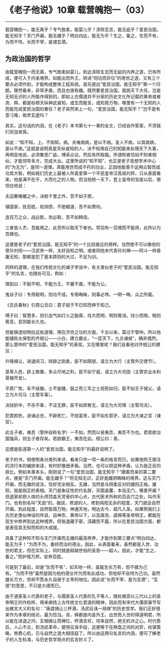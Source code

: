 # 《老子他说》10章 载营魄抱一（03）

------

载营魄抱一，能无离乎？专气致柔，能婴儿乎？涤除玄览，能无疵乎？爱民治国，能无知乎？天门开阖，能无雌乎？明白四达，能无为乎？生之，畜之，生而不有，为而不恃，长而不宰，是谓玄德。

## 为政治国的哲学

由载营魄抱一而无离，专气致柔如婴儿，到达涤除玄览而无疵的内养之道，已有所成，便可入于内圣境界。如能出而外王，转进“同功而异位”的用世之道，又有三个要点必须作到，才能构成整体工程系统。首先提出“爱民治国，能无知乎”第一个问题。骤然看来，非常矛盾，而且也很有趣。既然要爱民治国，肩挑天下大任，岂是无知无识的人所能作得到的。即如上古儒道并不分家的历史文化所记载的黄帝或者尧、舜，都是标榜天纵神武睿知，或生而能言，或知周万物，哪里有一个无知的人而能完成爱民治国的重任？老子突然来上一句，“爱民治国，能无知乎？”岂不是有意刁难，故弄玄虚吗？

其实，这句话的内涵，在《老子》本书第七十一章的全文，已经自作答案，不须我们另加发挥。

如说：“知不知，上。不知知，病。夫唯病病，是以不病。圣人不病，以其病病，是以不病。”这就是说明真是天纵睿知的人，决不轻用自己的知能来处理天下大事，再明显地说，必须集思广益，博采众议，然后有所取裁。所谓知者恰如不知者相似，才能领导多方，完成大业。这里所说的“知不知”，也正是老子思想学术中心的“为无为”，是同一道理。真能用世而成不朽的功业，正因他能善于运用众智而成功其大智。例如我们历史上最被人所喜爱第一个平民皇帝汉高祖刘邦，只从表面看来，他是满不在乎，大而化之的人物。但当他统一天下，登上皇帝的宝座以后，很坦白地说：

夫运筹帷幄之中，决胜千里之外，吾不如子房。

镇国家，抚百姓，给饷馈，不绝粮道，吾不如萧何。

连百万之众，战必胜，攻必取，吾不如韩信。

三者皆人杰，吾能用之，此吾所以取天下者也。项羽有一范增而不能用，此所以为吾擒也。

这便是老子的“爱民治国，能无知乎”的一个比较接近的榜样。当然绝不可以像他的曾孙刘彻——汉武帝一样，太好自知之明。或者同他末代青孙刘禅——阿斗一样昏庸无知，那都是犯了基本原则的大过，不足为训。

同样的道理，在我们传统文化的诸子学说中，有关类似老子的“爱民治国，能无知乎”的名言，也随处可见，例如：

慎到曰：不聪不明，不能为王。不瞽不聋，不能为公。

鬼谷子曰：专用聪明，则功不成。专用晦昧，则事必悻。一明一晦，众之所载。

《吕氏春秋》引周公旦曰：君子屈于不已知而伸于知己。

傅子曰：智慧多，则引血气如灯火之脂膏，炷大而明，明则膏消。炷小而暗，暗则膏息。息则能长久也。

但能够透彻明白这些道理，用在济世之功的方面，千古以来，莫过于管仲。所以他能辅佐太保型的齐桓公——小白，建立霸业，“一匡天下，九合诸侯”，确非偶然。那么管仲的“爱民治国，能无知乎”的表现，又在哪里呢？我们且看他对齐桓公的建议：

升降揖让，进退闲习，辩辞之刚柔，臣不如隰朋，请立为大行（主管外交使节）。

垦草入邑，辟上聚粟，多众尽地之利，臣不如宁戚，请立为大司田（主管农业水利垦殖开发）。

平原广牧，车不结辙，士不旋踵，鼓之而三军之士视死如归，臣不如王子城父，请立为大司马（主管军事）。

决狱折中，不杀不辜，不证无罪，臣不如宾臀无，请立为大司理（主管司法）。

犯君颜色，进谏必忠，不辟死亡，不挠富贵，臣不如东郭牙，请立为大谏之官（谏官）。

此五子者，夷吾（管仲自称名字）一不如。然而以易夷吾，夷吾不为也。君若欲治国强兵，则五子者存矣。若欲霸王，夷吾在此。桓公曰：善。

这便是臣道第一人的“爱民治国，能无知乎”的最好说明了。

老子的书，倘使照条分类列来读，看来只是一项一条的格言而已。如果按照王弼注的流行本的编排来读，有时好像很矛盾。当然，也可以把这种矛盾，认为是正反的排比。例如本章本头，刚刚说了一句“爱民治国，能无知乎？”跟着而来的第二要点，便是“天门开阖，能无雌乎？”但无知无识，正好是雌阴晦昧的境界。这与天门开阖，而无雌的说法，恰好完全相反。无雌，当然是与阴柔反对的雄阳正格。雄阳，就是刚正的表相。天门是象征性的代名辞，天圆盖覆，本自无门，哪里开阖？但道家却把人体的头颅顶盖天灵骨的中心点，古代医术所称的百会穴之处，叫作天门。也有别名叫“天囱”的。据说，修道的人，修到纯阳无杂的程度，天门就会自然开阖。到此程度，自然智周万物，神通天地，明达古今，超凡入圣。如果照我们上古历史类似神话的传说，自神农、黄帝以下，以及唐尧、虞舜等圣帝明王，都能在现生中修养到达这种境界。但皆退藏于密，深藏而不露，所以在爱民治国方面，都是表现其无知而知的大成就。

具备了这种知不知与天门开阖而无雌的最高修养，才能作到第三要点“明白四达，能无为乎！”为而不为，垂拱而治的德业。因此，从表面看来，虽然都是入世、治世的君主，但在实际上，同时就是超越世俗的圣哲——超人。因此，才能“生之，畜之。”而护情万邦，安养百姓。

可是到了最后，却是“生而不有”，如天地一样，虽能生长万有，但不据为己有。“为而不恃”虽然是因为他的德业作为而有此成功，但他却不自恃为己功。虽然雄长万方，但却不愿永久自居于主宰的地位。因此说“长而不宰，是为玄德”，“玄德”的意思，不只是大德而已。

由于道家圣人代表的老子，与儒家圣人代表的孔子等人，随处推崇以三代以上的圣帝明王的作标样，用来阐扬上古传统文化君道的精神，因此而有宋代大儒邵康节写出微言大义的名句：“唐虞揖让三杯酒，汤武征诛一局棋”的历史哲学。我们正好借来作为本章的结论，最为恰当。尧、舜都是内圣外王、出世而入世的得道明君，所以能在进退之间，互相揖让而禅位，杯酒言欢，坦率自然，绝无机诈之心。时代愈后，人心不古，到汤武革命，便用征诛手段，这便等于在棋盘之间的对弈，权谋策略，煞费心机，已与自然之道大相径庭了。所以由这两句名言的内涵，便可了解老子的人生标准，与历史哲学观点的玄言妙义了。